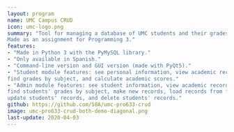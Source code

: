 ```yaml
---
layout: program
name: UMC Campus CRUD
icon: umc-logo.png
summary: "Tool for managing a database of UMC students and their grades. 
Made as an assignment for Programming 3."
features:
- "Made in Python 3 with the PyMySQL library."
- "Only available in Spanish."
- "Command-line version and GUI version (made with PyQt5)."
- "Student module features: see personal information, view academic record, 
find grades by subject, and calculate academic scores."
- "Admin module features: see student information, view academic records, 
find students' grades by subject, make new records, load records from file, 
update students' records, and delete students' records."
github: https://github.com/S8A/umc-pro633-crud
image: umc-pro633-crud-both-demo-diagonal.png
last-update: 2020-04-03
---
```

